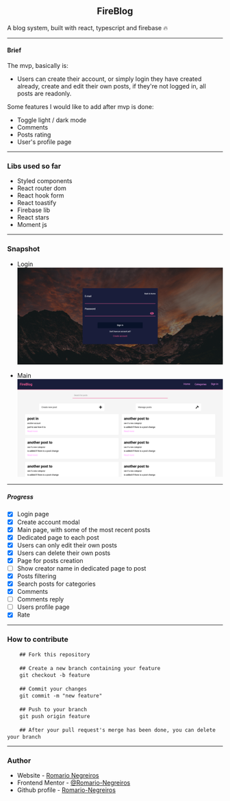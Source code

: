 <h2 style="text-align: center">FireBlog</h2>

A blog system, built with react, typescript and firebase 🔥

-----------------------------------------------------------------------------------------------------------------------------

#### Brief

The mvp, basically is:
* Users can create their account, or simply login they have created already, create and edit their own posts, if they're not
logged in, all posts are readonly.

Some features I would like to add after mvp is done:
* Toggle light / dark mode
* Comments
* Posts rating
* User's profile page

-----------------------------------------------------------------------------------------------------------------------------

### Libs used so far
* Styled components
* React router dom
* React hook form
* React toastify
* Firebase lib
* React stars
* Moment js

-----------------------------------------------------------------------------------------------------------------------------

### Snapshot
* Login
![Snapshot](./src/assets/login.png)

* Main
![Snapshot](./src/assets/main.png)

-----------------------------------------------------------------------------------------------------------------------------

##### Progress
- [x] Login page
- [x] Create account modal
- [x] Main page, with some of the most recent posts
- [x] Dedicated page to each post
- [x] Users can only edit their own posts
- [x] Users can delete their own posts
- [x] Page for posts creation
- [ ] Show creator name in dedicated page to post
- [x] Posts filtering
- [x] Search posts for categories
- [x] Comments
- [ ] Comments reply
- [ ] Users profile page
- [x] Rate

-----------------------------------------------------------------------------------------------------------------------------

### How to contribute 

```
    ## Fork this repository

    ## Create a new branch containing your feature
    git checkout -b feature

    ## Commit your changes
    git commit -m "new feature"

    ## Push to your branch
    git push origin feature

    ## After your pull request's merge has been done, you can delete your branch

```

-----------------------------------------------------------------------------------------------------------------------------

### Author

- Website - [Romario Negreiros](https://romario-negreiros.github.io/Romario-frontend/)
- Frontend Mentor - [@Romario-Negreiros](https://www.frontendmentor.io/profile/Romario-Negreiros)
- Github profile - [Romario-Negreiros](https://github.com/Romario-Negreiros)
